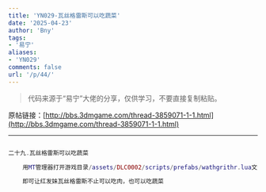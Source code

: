 ```yaml
---
title: 'YN029-瓦丝格雷斯可以吃蔬菜'
date: '2025-04-23'
author: 'Bny'
tags:
- '易宁'
aliases:
- 'YN029'
comments: false
url: '/p/44/'
---
```


> 代码来源于“易宁”大佬的分享，仅供学习，不要直接复制粘贴。

原帖链接：[http://bbs.3dmgame.com/thread-3859071-1-1.html](http://bbs.3dmgame.com/thread-3859071-1-1.html)

---

```lua  

二十九.瓦丝格雷斯可以吃蔬菜

	用MT管理器打开游戏目录/assets/DLC0002/scripts/prefabs/wathgrithr.lua文件，将inst.components.eater:SetCarnivore(true)替换为--inst.components.eater:SetCarnivore(true)

	即可让红发妹瓦丝格雷斯不止可以吃肉，也可以吃蔬菜

```  

